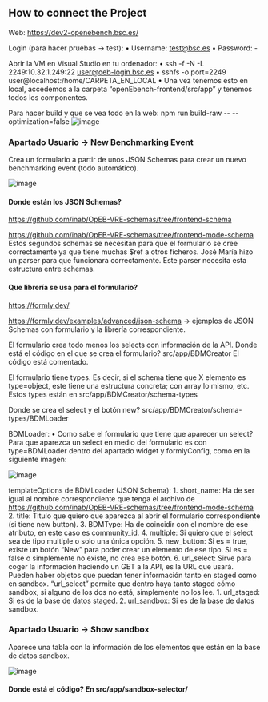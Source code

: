 ## How to connect the Project

Web: https://dev2-openebench.bsc.es/

Login (para hacer pruebas → test):
    • Username: test@bsc.es
    • Password: -

Abrir la VM en Visual Studio en tu ordenador:
    • ssh -f -N -L 2249:10.32.1.249:22 user@oeb-login.bsc.es
    • sshfs -o port=2249 user@localhost:/home/CARPETA_EN_LOCAL
    • Una vez tenemos esto en local, accedemos a la carpeta “openEbench-frontend/src/app” y tenemos todos los componentes.

Para hacer build y que se vea todo en la web: npm run build-raw -- --optimization=false
      ![image](https://user-images.githubusercontent.com/51945891/133595485-0d73ea97-2157-472e-9588-d8591ccf0c2e.png)
      
### Apartado Usuario → New Benchmarking Event
Crea un formulario a partir de unos JSON Schemas para crear un nuevo benchmarking event (todo automático).

![image](https://user-images.githubusercontent.com/51945891/133595611-1df11f14-a890-4cac-9ced-987f71181a4a.png)

#### Donde están los JSON Schemas?
https://github.com/inab/OpEB-VRE-schemas/tree/frontend-schema

https://github.com/inab/OpEB-VRE-schemas/tree/frontend-mode-schema
Estos segundos schemas se necesitan para que el formulario se cree correctamente ya que tiene muchas $ref a otros ficheros. José María hizo un parser para que funcionara correctamente. Este parser necesita esta estructura entre schemas. 

#### Que librería se usa para el formulario? 
https://formly.dev/

https://formly.dev/examples/advanced/json-schema → ejemplos de JSON Schemas con formulario y la librería correspondiente.

El formulario crea todo menos los selects con información de la API.
Donde está el código en el que se crea el formulario? src/app/BDMCreator
El código está comentado.

El formulario tiene types. Es decir, si el schema tiene que X elemento es type=object, este tiene una estructura concreta; con array lo mismo, etc. Estos types están en src/app/BDMCreator/schema-types

Donde se crea el select y el botón new? src/app/BDMCreator/schema-types/BDMLoader


BDMLoader:
    • Como sabe el formulario que tiene que aparecer un select? Para que aparezca un select en medio del formulario es con type=BDMLoader dentro del apartado widget y formlyConfig, como en la siguiente imagen:

![image](https://user-images.githubusercontent.com/51945891/133595573-4aaeec34-68dd-46b0-84ce-87e457b728c5.png)

templateOptions de BDMLoader (JSON Schema):
    1. short_name: Ha de ser igual al nombre correspondiente que tenga el archivo de https://github.com/inab/OpEB-VRE-schemas/tree/frontend-mode-schema
    2. title: Titulo que quiero que aparezca al abrir el formulario correspondiente (si tiene new button).
    3. BDMType: Ha de coincidir con el nombre de ese atributo, en este caso es community_id.
    4. multiple: Si quiero que el select sea de tipo multiple o solo una única opción.
    5. new_button: Si es = true, existe un botón “New” para poder crear un elemento de ese tipo. Si es = false o simplemente no existe, no crea ese botón.
    6. url_select: Sirve para coger la información haciendo un GET a la API, es la URL que usará. Pueden haber objetos que puedan tener información tanto en staged como en sandbox. “url_select” permite que dentro haya tanto staged cómo sandbox, si alguno de los dos no está, simplemente no los lee. 
        1. url_staged: Si es de la base de datos staged.
        2. url_sandbox: Si es de la base de datos sandbox.

### Apartado Usuario → Show sandbox
Aparece una tabla con la información de los elementos que están en la base de datos sandbox.

![image](https://user-images.githubusercontent.com/51945891/133595633-6e62b630-aa7d-4155-834a-ac26a6638084.png)

#### Donde está el código? En src/app/sandbox-selector/
